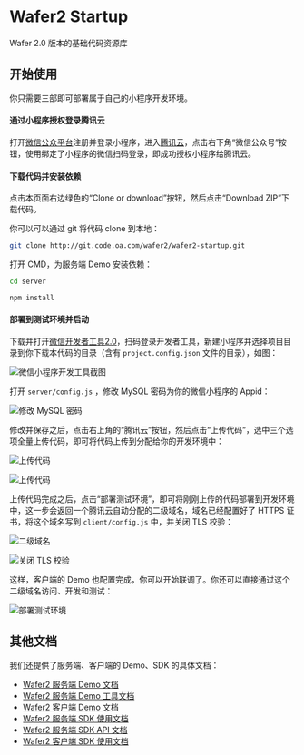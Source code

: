 # Wafer2 Startup

Wafer 2.0 版本的基础代码资源库

## 开始使用

你只需要三部即可部署属于自己的小程序开发环境。

#### 通过小程序授权登录腾讯云

打开[微信公众平台](https://mp.weixin.qq.com)注册并登录小程序，进入[腾讯云](https://www.qcloud.com/login)，点击右下角“微信公众号”按钮，使用绑定了小程序的微信扫码登录，即成功授权小程序给腾讯云。

#### 下载代码并安装依赖

点击本页面右边绿色的“Clone or download”按钮，然后点击“Download ZIP”下载代码。

你可以可以通过 git 将代码 clone 到本地：

```bash
git clone http://git.code.oa.com/wafer2/wafer2-startup.git
```

打开 CMD，为服务端 Demo 安装依赖：

```bash
cd server

npm install
```

#### 部署到测试环境并启动

下载并打开[微信开发者工具2.0](https://mp.weixin.qq.com/debug/wxadoc/dev/devtools/devtools.html)，扫码登录开发者工具，新建小程序并选择项目目录到你下载本代码的目录（含有 `project.config.json` 文件的目录），如图：

![微信小程序开发工具截图](https://user-images.githubusercontent.com/3380894/29261245-23ee3fde-8101-11e7-8745-77cbb48bc026.png)

打开 `server/config.js` ，修改 MySQL 密码为你的微信小程序的 Appid：

![修改 MySQL 密码](https://user-images.githubusercontent.com/3380894/29261355-a1a9e716-8101-11e7-8748-9d056f058ff7.png)

修改并保存之后，点击右上角的“腾讯云”按钮，然后点击“上传代码”，选中三个选项全量上传代码，即可将代码上传到分配给你的开发环境中：

![上传代码](https://user-images.githubusercontent.com/3380894/29261607-002e0492-8103-11e7-86d8-e24db848f8e4.png)

![上传代码](https://user-images.githubusercontent.com/3380894/29261693-717983f6-8103-11e7-8098-5776fcac2403.png)

上传代码完成之后，点击“部署测试环境”，即可将刚刚上传的代码部署到开发环境中，这一步会返回一个腾讯云自动分配的二级域名，域名已经配置好了 HTTPS 证书，将这个域名写到 `client/config.js` 中，并关闭 TLS 校验：

![二级域名](https://user-images.githubusercontent.com/3380894/29307433-6c6e686e-81d4-11e7-8dd1-bfb00a387cc3.png)

![关闭 TLS 校验](https://user-images.githubusercontent.com/3380894/29307432-6c6b675e-81d4-11e7-9524-e0f404c7ad91.png)

这样，客户端的 Demo 也配置完成，你可以开始联调了。你还可以直接通过这个二级域名访问、开发和测试：

![部署测试环境](https://user-images.githubusercontent.com/3380894/29261608-0060780a-8103-11e7-8108-b6b7b9c6d4bc.png)

## 其他文档

我们还提供了服务端、客户端的 Demo、SDK 的具体文档：

- [Wafer2 服务端 Demo 文档](./server/README.md)
- [Wafer2 服务端 Demo 工具文档](./server/tools.md)
- [Wafer2 客户端 Demo 文档](./client/README.md)
- [Wafer2 服务端 SDK 使用文档](https://github.com/tencentyun/wafer2-node-sdk/blob/master/README.md)
- [Wafer2 服务端 SDK API 文档](https://github.com/tencentyun/wafer2-node-sdk/blob/master/API.md)
- [Wafer2 客户端 SDK 使用文档](https://github.com/tencentyun/wafer2-client-sdk/blob/master/README.md)